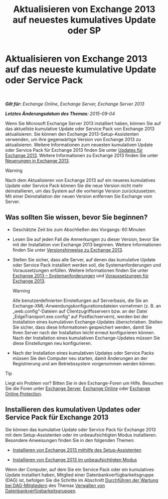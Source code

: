 ﻿---
title: 'Aktualisieren von Exchange 2013 auf neuestes kumulatives Update oder SP'
TOCTitle: Aktualisieren von Exchange 2013 auf das neueste kumulative Update oder Service Pack
ms:assetid: 928a4a0b-0082-4d50-a696-bfaf2782f42d
ms:mtpsurl: https://technet.microsoft.com/de-de/library/JJ983803(v=EXCHG.150)
ms:contentKeyID: 52062895
ms.date: 04/24/2018
mtps_version: v=EXCHG.150
ms.translationtype: HT
---

# Aktualisieren von Exchange 2013 auf das neueste kumulative Update oder Service Pack

 

_**Gilt für:** Exchange Online, Exchange Server, Exchange Server 2013_

_**Letztes Änderungsdatum des Themas:** 2015-09-04_

Wenn Sie Microsoft Exchange Server 2013 installiert haben, können Sie auf das aktuellste kumulative Update oder Service Pack von Exchange 2013 aktualisieren. Sie können den Exchange 2013-Setup-Assistenten verwenden, um ihre gegenwärtige Version von Exchange 2013 zu aktualisieren. Weitere Informationen zum neuesten kumulativen Update oder Service Pack für Exchange 2013 finden Sie unter [Updates für Exchange 2013](updates-for-exchange-2013-exchange-2013-help.md). Weitere Informationen zu Exchange 2013 finden Sie unter [Neuerungen in Exchange 2013](what-s-new-in-exchange-2013-exchange-2013-help.md).


> [!WARNING]
> Nach dem Aktualisieren von Exchange 2013 auf ein neueres kumulatives Update oder Service Pack können Sie die neue Version nicht mehr deinstallieren, um das System auf die vorherige Version zurückzusetzen. Mit einer Deinstallation der neuen Version entfernen Sie Exchange vom Server.



## Was sollten Sie wissen, bevor Sie beginnen?

  - Geschätzte Zeit bis zum Abschließen des Vorgangs: 60 Minuten

  - Lesen Sie auf jeden Fall die Anmerkungen zu dieser Version, bevor Sie mit der Installation von Exchange 2013 beginnen. Weitere Informationen finden Sie unter [Versionshinweise zu Exchange 2013](release-notes-for-exchange-2013-exchange-2013-help.md).

  - Stellen Sie sicher, dass alle Server, auf denen das kumulative Update oder Service Pack installiert werden soll, die Systemanforderungen und Voraussetzungen erfüllen. Weitere Informationen finden Sie unter [Exchange 2013 – Systemanforderungen](exchange-2013-system-requirements-exchange-2013-help.md) und [Voraussetzungen für Exchange 2013](exchange-2013-prerequisites-exchange-2013-help.md).
    

    > [!WARNING]
    > Alle benutzerdefinierten Einstellungen auf Serverbasis, die Sie an Exchange-XML-Anwendungskonfigurationsdateien vornehmen (z.&nbsp;B. an „web.config“-Dateien auf Clientzugriffsservern bzw. an der Datei „EdgeTransport.exe.config“ auf Postfachservern), werden bei der Installation eines kumulativen Exchange-Updates überschrieben. Stellen Sie sicher, dass diese Informationen gespeichert werden, damit Sie Ihren Server nach der Installation leicht erneut konfigurieren können. Nach der Installation eines kumulativen Exchange-Updates müssen Sie diese Einstellungen neu konfigurieren.



  - Nach der Installation eines kumulativen Updates oder Service Packs müssen Sie den Computer neu starten, damit Änderungen an der Registrierung und am Betriebssystem vorgenommen werden können.


> [!TIP]
> Liegt ein Problem vor? Bitten Sie in den Exchange-Foren um Hilfe. Besuchen Sie die Foren unter <A href="https://go.microsoft.com/fwlink/p/?linkid=60612">Exchange Server</A>, <A href="https://go.microsoft.com/fwlink/p/?linkid=267542">Exchange Online</A> oder <A href="https://go.microsoft.com/fwlink/p/?linkid=285351">Exchange Online Protection</A>.



## Installieren des kumulativen Updates oder Service Pack für Exchange 2013

Sie können das kumulative Update oder Service Pack für Exchange 2013 mit dem Setup-Assistenten oder im unbeaufsichtigten Modus installieren. Besondere Anweisungen finden Sie in den folgenden Themen:

  - [Installieren von Exchange 2013 mithilfe des Setup-Assistenten](install-exchange-2013-using-the-setup-wizard-exchange-2013-help.md)

  - [Installieren von Exchange 2013 im unbeaufsichtigten Modus](install-exchange-2013-using-unattended-mode-exchange-2013-help.md)

Wenn der Computer, auf dem Sie ein Service Pack oder ein kumulatives Update installiert haben, Mitglied einer Datenbankverfügbarkeitsgruppe (DAG) ist, befolgen Sie die Schritte im Abschnitt [Durchführen der Wartung bei DAG-Mitgliedern](managing-database-availability-groups-exchange-2013-help.md) des Themas [Verwalten von Datenbankverfügbarkeitsgruppen](managing-database-availability-groups-exchange-2013-help.md).

